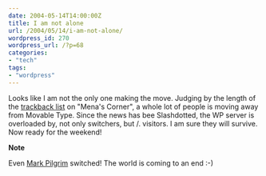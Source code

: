 ```yaml
---
date: 2004-05-14T14:00:00Z
title: I am not alone
url: /2004/05/14/i-am-not-alone/
wordpress_id: 270
wordpress_url: /?p=68
categories:
- "tech"
tags:
- "wordpress"
---
```


Looks like I am not the only one making the move. Judging by the length of the <a href="http://www.sixapart.com/corner/archives/2004/05/its_about_time.shtml#trackback" title="Trackbacks on It's about Time">trackback list</a> on "Mena's Corner", a whole lot of people is moving away from Movable Type. Since the news has bee Slashdotted, the WP server is overloaded by, not only switchers, but /. visitors. I am sure they will survive. Now ready for the weekend!

<strong class="note_update">Note</strong>

Even <a href="http://diveintomark.org/archives/2004/05/14/freedom-0" title="Freedom 0">Mark Pilgrim</a> switched! The world is coming to an end :-)


